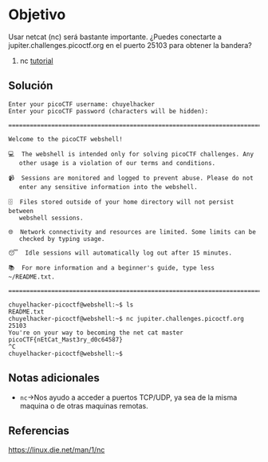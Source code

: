 # Objetivo

Usar netcat (nc) será bastante importante. ¿Puedes conectarte a jupiter.challenges.picoctf.org en el puerto 25103 para obtener la bandera?
1. nc [tutorial](https://linux.die.net/man/1/nc)

## Solución

```
Enter your picoCTF username: chuyelhacker
Enter your picoCTF password (characters will be hidden): 

==========================================================================

Welcome to the picoCTF webshell!

💻  The webshell is intended only for solving picoCTF challenges. Any
   other usage is a violation of our terms and conditions.

📹  Sessions are monitored and logged to prevent abuse. Please do not
   enter any sensitive information into the webshell.

🗄  Files stored outside of your home directory will not persist between
   webshell sessions.

🌐  Network connectivity and resources are limited. Some limits can be
   checked by typing usage.

😴  Idle sessions will automatically log out after 15 minutes.

📚  For more information and a beginner's guide, type less ~/README.txt.

==========================================================================

chuyelhacker-picoctf@webshell:~$ ls
README.txt
chuyelhacker-picoctf@webshell:~$ nc jupiter.challenges.picoctf.org 25103
You're on your way to becoming the net cat master
picoCTF{nEtCat_Mast3ry_d0c64587}
^C
chuyelhacker-picoctf@webshell:~$ 
```

## Notas adicionales

- `nc`->Nos ayudo a acceder a puertos TCP/UDP, ya sea de la misma maquina o de otras maquinas remotas.
## Referencias

https://linux.die.net/man/1/nc